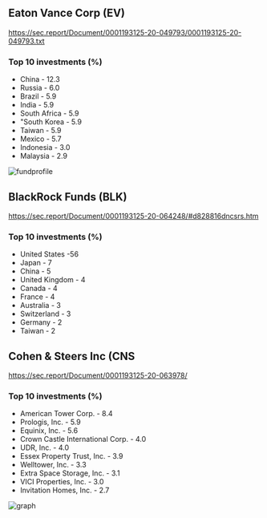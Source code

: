 ## Eaton Vance Corp (EV)

https://sec.report/Document/0001193125-20-049793/0001193125-20-049793.txt 

### Top 10 investments (%)

 - China - 12.3
 - Russia - 6.0
 - Brazil - 5.9
 - India - 5.9
 - South Africa - 5.9
 - "South Korea - 5.9
 - Taiwan - 5.9
 - Mexico - 5.7
 - Indonesia - 3.0
 - Malaysia - 2.9
 
 ![fundprofile](https://media.discordapp.net/attachments/686387493838389269/689660722845712384/unknown.png?width=430&height=558)
 
## BlackRock Funds (BLK)
 
https://sec.report/Document/0001193125-20-064248/#d828816dncsrs.htm 

### Top 10 investments (%)

 - United States  -56
 - Japan -	7
 - China -	5
 - United Kingdom -	4
 - Canada -	4
 - France -	4
 - Australia -	3
 - Switzerland -	3
 - Germany -	2
 - Taiwan -	2
 
 ## Cohen & Steers Inc (CNS
 
 https://sec.report/Document/0001193125-20-063978/

### Top 10 investments (%)

 - American Tower Corp.  - 8.4
 - Prologis, Inc. - 5.9
 - Equinix, Inc. - 5.6
 - Crown Castle International Corp. - 4.0
 - UDR, Inc. - 4.0
 - Essex Property Trust, Inc. - 3.9
 - Welltower, Inc. - 3.3
 - Extra Space Storage, Inc. - 3.1
 - VICI Properties, Inc. - 3.0
 - Invitation Homes, Inc. - 2.7
 
 ![graph](https://i.imgur.com/iLYzTxI.png)
 
 
